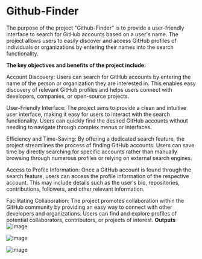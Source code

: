 # Github-Finder
The purpose of the project "Github-Finder" is to provide a user-friendly interface to search for GitHub accounts based on a user's name. The project allows users to easily discover and access GitHub profiles of individuals or organizations by entering their names into the search functionality.


**The key objectives and benefits of the project include:**

Account Discovery: Users can search for GitHub accounts by entering the name of the person or organization they are interested in. This enables easy discovery of relevant GitHub profiles and helps users connect with developers, companies, or open-source projects.

User-Friendly Interface: The project aims to provide a clean and intuitive user interface, making it easy for users to interact with the search functionality. Users can quickly find the desired GitHub accounts without needing to navigate through complex menus or interfaces.

Efficiency and Time-Saving: By offering a dedicated search feature, the project streamlines the process of finding GitHub accounts. Users can save time by directly searching for specific accounts rather than manually browsing through numerous profiles or relying on external search engines.

Access to Profile Information: Once a GitHub account is found through the search feature, users can access the profile information of the respective account. This may include details such as the user's bio, repositories, contributions, followers, and other relevant information.

Facilitating Collaboration: The project promotes collaboration within the GitHub community by providing an easy way to connect with other developers and organizations. Users can find and explore profiles of potential collaborators, contributors, or projects of interest.
**Outputs**
![image](https://github.com/Gauravkr1286/Github-Finder/assets/84120770/e89d93b5-6da2-4f96-8f91-44cffc213833)

![image](https://github.com/Gauravkr1286/Github-Finder/assets/84120770/ab215224-9dd7-4812-a156-3cf370cd80b3)

![image](https://github.com/Gauravkr1286/Github-Finder/assets/84120770/463a2218-4680-406a-8aa0-0369f6504dbb)
